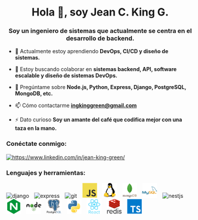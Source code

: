 <h1 align="center">Hola 👋, soy Jean C. King G.</h1>
<h3 align="center">Soy un ingeniero de sistemas que actualmente se centra en el desarrollo de backend.</h3>

- 🌱 Actualmente estoy aprendiendo **DevOps, CI/CD y diseño de sistemas.**

- 👯 Estoy buscando colaborar en **sistemas backend, API, software escalable y diseño de sistemas DevOps.**

- 💬 Pregúntame sobre **Node.js, Python, Express, Django, PostgreSQL, MongoDB, etc.**

- 📫 Cómo contactarme **ingkinggreen@gmail.com**

- ⚡ Dato curioso **Soy un amante del café que codifica mejor con una taza en la mano.**

<h3 align="left">Conéctate conmigo:</h3>
<p align="left">
<a href="https://linkedin.com/in/https://www.linkedin.com/in/jean-king-green/" target="blank"><img align="center" src="https://raw.githubusercontent.com/rahuldkjain/github-profile-readme-generator/master/src/images/icons/Social/linked-in-alt.svg" alt="https://www.linkedin.com/in/jean-king-green/" height="30" width="40" /></a>
</p>


<h3 align="left">Lenguajes y herramientas:</h3>
<p align="left">
  <img src="https://cdn.worldvectorlogo.com/logos/django.svg" alt="django" width="40" height="40" style="margin-right:10px;"/>
  <img src="https://miro.medium.com/1*Jr3NFSKTfQWRUyjblBSKeg.png" alt="express" width="40" height="40" style="margin-right:10px;"/>
  <img src="https://www.vectorlogo.zone/logos/git-scm/git-scm-icon.svg" alt="git" width="40" height="40" style="margin-right:10px;"/>
  <img src="https://raw.githubusercontent.com/devicons/devicon/master/icons/javascript/javascript-original.svg" alt="javascript" width="40" height="40" style="margin-right:10px;"/>
  <img src="https://raw.githubusercontent.com/devicons/devicon/master/icons/linux/linux-original.svg" alt="linux" width="40" height="40" style="margin-right:10px;"/>
  <img src="https://raw.githubusercontent.com/devicons/devicon/master/icons/mongodb/mongodb-original-wordmark.svg" alt="mongodb" width="40" height="40" style="margin-right:10px;"/>
  <img src="https://raw.githubusercontent.com/devicons/devicon/master/icons/mysql/mysql-original-wordmark.svg" alt="mysql" width="40" height="40" style="margin-right:10px;"/>
  <img src="https://upload.wikimedia.org/wikipedia/commons/thumb/a/a8/NestJS.svg/1200px-NestJS.svg.png" alt="nestjs" width="40" height="40" style="margin-right:10px;"/>
  <img src="https://raw.githubusercontent.com/devicons/devicon/master/icons/nginx/nginx-original.svg" alt="nginx" width="40" height="40" style="margin-right:10px;"/>
  <img src="https://raw.githubusercontent.com/devicons/devicon/master/icons/nodejs/nodejs-original-wordmark.svg" alt="nodejs" width="40" height="40" style="margin-right:10px;"/>
  <img src="https://raw.githubusercontent.com/devicons/devicon/master/icons/postgresql/postgresql-original-wordmark.svg" alt="postgresql" width="40" height="40" style="margin-right:10px;"/>
  <img src="https://raw.githubusercontent.com/devicons/devicon/master/icons/python/python-original.svg" alt="python" width="40" height="40" style="margin-right:10px;"/>
  <img src="https://raw.githubusercontent.com/devicons/devicon/master/icons/react/react-original-wordmark.svg" alt="react" width="40" height="40" style="margin-right:10px;"/>
  <img src="https://raw.githubusercontent.com/devicons/devicon/master/icons/redis/redis-original-wordmark.svg" alt="redis" width="40" height="40" style="margin-right:10px;"/>
  <img src="https://raw.githubusercontent.com/devicons/devicon/master/icons/typescript/typescript-original.svg" alt="typescript" width="40" height="40" style="margin-right:10px;"/>
</p>

